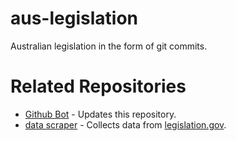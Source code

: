 # aus-legislation
Australian legislation in the form of git commits. 

# Related Repositories
* [Github Bot](https://github.com/Moop204/aus-legislation-github-bot) - Updates this repository.
* [data scraper](https://github.com/Skithy/aus-legislation-scraper) - Collects data from [legislation.gov](https://www.legislation.gov.au).
